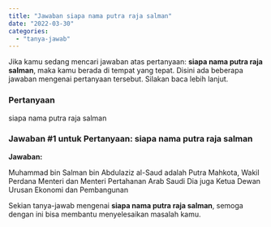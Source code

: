 ```yaml
---
title: "Jawaban siapa nama putra raja salman​"
date: "2022-03-30"
categories: 
  - "tanya-jawab"
---
```


Jika kamu sedang mencari jawaban atas pertanyaan: **siapa nama putra raja salman​**, maka kamu berada di tempat yang tepat. Disini ada beberapa jawaban mengenai pertanyaan tersebut. Silakan baca lebih lanjut.

### Pertanyaan

siapa nama putra raja salman​

### Jawaban #1 untuk Pertanyaan: siapa nama putra raja salman​

**Jawaban:**

Muhammad bin Salman bin Abdulaziz al-Saud adalah Putra Mahkota, Wakil Perdana Menteri dan Menteri Pertahanan Arab Saudi Dia juga Ketua Dewan Urusan Ekonomi dan Pembangunan

Sekian tanya-jawab mengenai **siapa nama putra raja salman​**, semoga dengan ini bisa membantu menyelesaikan masalah kamu.
